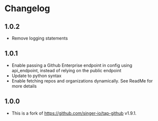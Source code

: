# Changelog

## 1.0.2
  * Remove logging statements 
## 1.0.1
  * Enable passing a Github Enterprise endpoint in config using api_endpoint, instead of relying on the public endpoint
  * Update to python syntax
  * Enable fetching repos and organizations dynamically. See ReadMe for more details
 
## 1.0.0
  * This is a fork of https://github.com/singer-io/tap-github v1.9.1.
